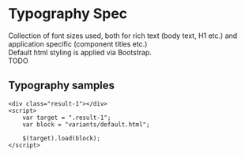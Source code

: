 ﻿# Typography Spec

Collection of font sizes used, both for rich text (body text, H1 etc.) and application specific (component titles etc.)<br>
Default html styling is applied via Bootstrap.<br>
TODO

## Typography samples

```example
<div class="result-1"></div>
<script>
	var target = ".result-1";
	var block = "variants/default.html";

	$(target).load(block);
</script>
```
